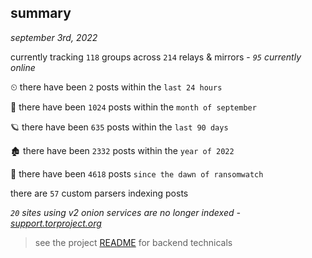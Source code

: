 
## summary
_september 3rd, 2022_

currently tracking `118` groups across `214` relays & mirrors - _`95` currently online_

⏲ there have been `2` posts within the `last 24 hours`

🦈 there have been `1024` posts within the `month of september`

🪐 there have been `635` posts within the `last 90 days`

🏚 there have been `2332` posts within the `year of 2022`

🦕 there have been `4618` posts `since the dawn of ransomwatch`

there are `57` custom parsers indexing posts

_`20` sites using v2 onion services are no longer indexed - [support.torproject.org](https://support.torproject.org/onionservices/v2-deprecation/)_

> see the project [README](https://github.com/joshhighet/ransomwatch#ransomwatch--) for backend technicals
